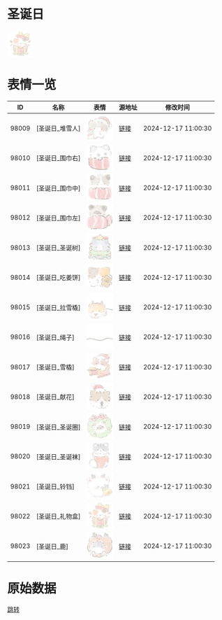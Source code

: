 # 圣诞日

<img src="./cover.png" height="60" alt="cover" />

# 表情一览

|ID|名称|表情|源地址|修改时间|
|----|----|----|----|----|
|98009|[圣诞日_堆雪人]|<img src="./pic/098009_%5B圣诞日_堆雪人%5D.png" height="60" alt="堆雪人"/>|[链接](https://i0.hdslb.com/bfs/garb/78dcf393cb8e8ed7cf171cac0e00c8c03d57c3ba.png)|2024-12-17 11:00:30|
|98010|[圣诞日_围巾右]|<img src="./pic/098010_%5B圣诞日_围巾右%5D.png" height="60" alt="围巾右"/>|[链接](https://i0.hdslb.com/bfs/garb/c83d49874766ea3febbb09e77e2a778d787ad54d.png)|2024-12-17 11:00:30|
|98011|[圣诞日_围巾中]|<img src="./pic/098011_%5B圣诞日_围巾中%5D.png" height="60" alt="围巾中"/>|[链接](https://i0.hdslb.com/bfs/garb/d22f3d57bbb372330e72a7b87a48a2f20276843a.png)|2024-12-17 11:00:30|
|98012|[圣诞日_围巾左]|<img src="./pic/098012_%5B圣诞日_围巾左%5D.png" height="60" alt="围巾左"/>|[链接](https://i0.hdslb.com/bfs/garb/ac9161fc71a04595c6a87165adf14b98de1341b3.png)|2024-12-17 11:00:30|
|98013|[圣诞日_圣诞树]|<img src="./pic/098013_%5B圣诞日_圣诞树%5D.png" height="60" alt="圣诞树"/>|[链接](https://i0.hdslb.com/bfs/garb/6eaefca1dbcc6b668da85bb8014a9b05ad9e0e47.png)|2024-12-17 11:00:30|
|98014|[圣诞日_吃姜饼]|<img src="./pic/098014_%5B圣诞日_吃姜饼%5D.png" height="60" alt="吃姜饼"/>|[链接](https://i0.hdslb.com/bfs/garb/ea2fc046655e94af7380df8e1a79167e3a57b5f4.png)|2024-12-17 11:00:30|
|98015|[圣诞日_拉雪橇]|<img src="./pic/098015_%5B圣诞日_拉雪橇%5D.png" height="60" alt="拉雪橇"/>|[链接](https://i0.hdslb.com/bfs/garb/c0210a26753747f485cc0a463e8c50fb041cd291.png)|2024-12-17 11:00:30|
|98016|[圣诞日_绳子]|<img src="./pic/098016_%5B圣诞日_绳子%5D.png" height="60" alt="绳子"/>|[链接](https://i0.hdslb.com/bfs/garb/e6f88b48af95efb4311dde9929f063f024504fd7.png)|2024-12-17 11:00:30|
|98017|[圣诞日_雪橇]|<img src="./pic/098017_%5B圣诞日_雪橇%5D.png" height="60" alt="雪橇"/>|[链接](https://i0.hdslb.com/bfs/garb/82918f245e2861f5fb40e0c59643831547a5c31a.png)|2024-12-17 11:00:30|
|98018|[圣诞日_献花]|<img src="./pic/098018_%5B圣诞日_献花%5D.png" height="60" alt="献花"/>|[链接](https://i0.hdslb.com/bfs/garb/e55d307e5bcdf9fa4f4218e06f068ec2d3cbebf4.png)|2024-12-17 11:00:30|
|98019|[圣诞日_圣诞圈]|<img src="./pic/098019_%5B圣诞日_圣诞圈%5D.png" height="60" alt="圣诞圈"/>|[链接](https://i0.hdslb.com/bfs/garb/392e6ff008a38cd492bf3b7fbd90ebc0e17b2de4.png)|2024-12-17 11:00:30|
|98020|[圣诞日_圣诞袜]|<img src="./pic/098020_%5B圣诞日_圣诞袜%5D.png" height="60" alt="圣诞袜"/>|[链接](https://i0.hdslb.com/bfs/garb/05c5a62b086601bc45e8dcbbb19b5fc5c87ea833.png)|2024-12-17 11:00:30|
|98021|[圣诞日_铃铛]|<img src="./pic/098021_%5B圣诞日_铃铛%5D.png" height="60" alt="铃铛"/>|[链接](https://i0.hdslb.com/bfs/garb/648237c854cdbf818b86a52ecdbaca1cbbac4f7e.png)|2024-12-17 11:00:30|
|98022|[圣诞日_礼物盒]|<img src="./pic/098022_%5B圣诞日_礼物盒%5D.png" height="60" alt="礼物盒"/>|[链接](https://i0.hdslb.com/bfs/garb/08aa0ec6d0f5e391ea16b8c568b5ebe1dbc9c3e7.png)|2024-12-17 11:00:30|
|98023|[圣诞日_鹿]|<img src="./pic/098023_%5B圣诞日_鹿%5D.png" height="60" alt="鹿"/>|[链接](https://i0.hdslb.com/bfs/garb/dddef53e459cfa04a4c2cce2914caafdab34b70a.png)|2024-12-17 11:00:30|

# 原始数据

[跳转](./raw.json)

